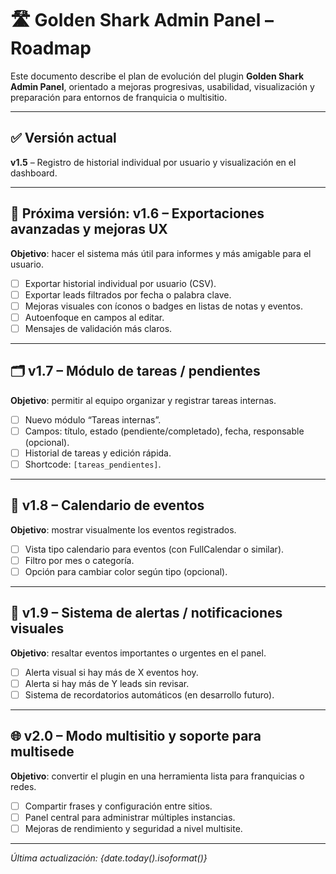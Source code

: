 # 🛣️ Golden Shark Admin Panel – Roadmap

Este documento describe el plan de evolución del plugin **Golden Shark Admin Panel**, orientado a mejoras progresivas, usabilidad, visualización y preparación para entornos de franquicia o multisitio.

---

## ✅ Versión actual
**v1.5** – Registro de historial individual por usuario y visualización en el dashboard.

---

## 🔄 Próxima versión: v1.6 – Exportaciones avanzadas y mejoras UX
**Objetivo**: hacer el sistema más útil para informes y más amigable para el usuario.
- [ ] Exportar historial individual por usuario (CSV).
- [ ] Exportar leads filtrados por fecha o palabra clave.
- [ ] Mejoras visuales con íconos o badges en listas de notas y eventos.
- [ ] Autoenfoque en campos al editar.
- [ ] Mensajes de validación más claros.

---

## 🗂️ v1.7 – Módulo de tareas / pendientes
**Objetivo**: permitir al equipo organizar y registrar tareas internas.
- [ ] Nuevo módulo “Tareas internas”.
- [ ] Campos: título, estado (pendiente/completado), fecha, responsable (opcional).
- [ ] Historial de tareas y edición rápida.
- [ ] Shortcode: `[tareas_pendientes]`.

---

## 📅 v1.8 – Calendario de eventos
**Objetivo**: mostrar visualmente los eventos registrados.
- [ ] Vista tipo calendario para eventos (con FullCalendar o similar).
- [ ] Filtro por mes o categoría.
- [ ] Opción para cambiar color según tipo (opcional).

---

## 🔔 v1.9 – Sistema de alertas / notificaciones visuales
**Objetivo**: resaltar eventos importantes o urgentes en el panel.
- [ ] Alerta visual si hay más de X eventos hoy.
- [ ] Alerta si hay más de Y leads sin revisar.
- [ ] Sistema de recordatorios automáticos (en desarrollo futuro).

---

## 🌐 v2.0 – Modo multisitio y soporte para multisede
**Objetivo**: convertir el plugin en una herramienta lista para franquicias o redes.
- [ ] Compartir frases y configuración entre sitios.
- [ ] Panel central para administrar múltiples instancias.
- [ ] Mejoras de rendimiento y seguridad a nivel multisite.

---

*Última actualización: {date.today().isoformat()}*